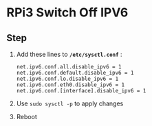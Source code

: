 # RPi3 Switch Off IPV6

## Step
1. Add these lines to **```/etc/sysctl.conf```** :
    ```
    net.ipv6.conf.all.disable_ipv6 = 1
    net.ipv6.conf.default.disable_ipv6 = 1
    net.ipv6.conf.lo.disable_ipv6 = 1
    net.ipv6.conf.eth0.disable_ipv6 = 1
    net.ipv6.conf.[interface].disable_ipv6 = 1
    ```

2. Use ```sudo sysctl -p``` to apply changes

3. Reboot
 
